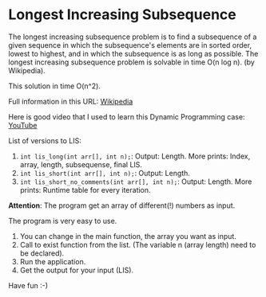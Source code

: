 # Longest Increasing Subsequence
The longest increasing subsequence problem is to find a subsequence of a given sequence in which the subsequence's elements are in sorted order, lowest to highest, and in which the subsequence is as long as possible. The longest increasing subsequence problem is solvable in time O(n log n). (by Wikipedia). 

This solution in time O(n^2).

Full information in this URL:
[Wikipedia](https://en.wikipedia.org/wiki/Longest_increasing_subsequence)

Here is good video that I used to learn this Dynamic Programming case:
[YouTube](https://www.youtube.com/watch?v=E6us4nmXTHs)

List of versions to LIS:
1. ```int lis_long(int arr[], int n);```: Output: Length. More prints: Index, array, length, subsequense, final LIS.
2. ```int lis_short(int arr[], int n);```: Output: Length. 
3. ```int lis_short_no_comments(int arr[], int n);```: Output: Length. More prints: Runtime table for every iteration.

<b>Attention</b>: The program get an array of different(!) numbers as input.

The program is very easy to use.

1. You can change in the main function, the array you want as input.
2. Call to exist function from the list. (The variable n (array length) need to be declared).
4. Run the application.
3. Get the output for your input (LIS).

Have fun :-)
